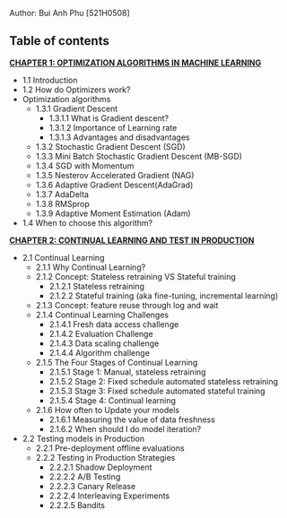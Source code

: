 Author: Bui Anh Phu [521H0508]

## Table of contents
**[CHAPTER 1: OPTIMIZATION ALGORITHMS IN MACHINE LEARNING](01-optimization-algorithms-in-machine-learning.md)**
- 1.1 Introduction
- 1.2 How do Optimizers work?
- Optimization algorithms
  - 1.3.1 Gradient Descent
    - 1.3.1.1 What is Gradient descent?
    - 1.3.1.2 Importance of Learning rate
    - 1.3.1.3 Advantages and disadvantages
  - 1.3.2 Stochastic Gradient Descent (SGD)
  - 1.3.3 Mini Batch Stochastic Gradient Descent (MB-SGD)
  - 1.3.4 SGD with Momentum
  - 1.3.5 Nesterov Accelerated Gradient (NAG)
  - 1.3.6 Adaptive Gradient Descent(AdaGrad)
  - 1.3.7 AdaDelta
  - 1.3.8 RMSprop
  - 1.3.9 Adaptive Moment Estimation (Adam)
- 1.4 When to choose this algorithm?
  
**[CHAPTER 2: CONTINUAL LEARNING AND TEST IN PRODUCTION](02-continual-learning-and-test-in-production.md)**
- 2.1 Continual Learning
  - 2.1.1 Why Continual Learning?
  - 2.1.2 Concept: Stateless retraining VS Stateful training
    - 2.1.2.1 Stateless retraining
    - 2.1.2.2 Stateful training (aka fine-tuning, incremental learning)
  - 2.1.3 Concept: feature reuse through log and wait
  - 2.1.4 Continual Learning Challenges
    - 2.1.4.1 Fresh data access challenge
    - 2.1.4.2 Evaluation Challenge
    - 2.1.4.3 Data scaling challenge
    - 2.1.4.4 Algorithm challenge
  - 2.1.5 The Four Stages of Continual Learning
    - 2.1.5.1 Stage 1: Manual, stateless retraining
    - 2.1.5.2 Stage 2: Fixed schedule automated stateless retraining
    - 2.1.5.3 Stage 3: Fixed schedule automated stateful training
    - 2.1.5.4 Stage 4: Continual learning
  - 2.1.6 How often to Update your models
    - 2.1.6.1 Measuring the value of data freshness
    - 2.1.6.2 When should I do model iteration?
- 2.2 Testing models in Production
  - 2.2.1 Pre-deployment offline evaluations
  - 2.2.2 Testing in Production Strategies
    - 2.2.2.1 Shadow Deployment
    - 2.2.2.2 A/B Testing
    - 2.2.2.3 Canary Release
    - 2.2.2.4 Interleaving Experiments
    - 2.2.2.5 Bandits
